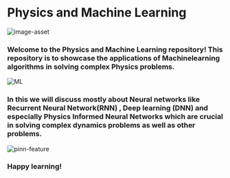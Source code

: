 
# Physics and Machine Learning


![image-asset](https://user-images.githubusercontent.com/130769368/233825395-632cc78d-b67f-42ff-ae18-92eb06c412df.gif)



### Welcome to the Physics and Machine Learning repository! This repository is to showcase the applications of Machinelearning algorithms in solving complex Physics problems.



![ML](https://user-images.githubusercontent.com/130769368/233825636-8137e72c-70fa-4ffe-b883-7380720d39e9.gif)


### In this we will discuss mostly about Neural networks like Recurrent Neural Network(RNN) , Deep learning (DNN) and especially Physics Informed Neural Networks  which are crucial in solving complex dynamics problems as well as other problems.





![pinn-feature](https://user-images.githubusercontent.com/130769368/233825264-fee4c4ea-09bd-4ffb-9eac-b1c516b0cd30.png)



### Happy learning!



